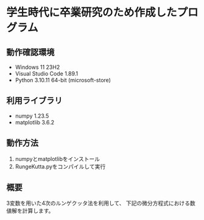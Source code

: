 # 学生時代に卒業研究のため作成したプログラム

## 動作確認環境
- Windows 11 23H2
- Visual Studio Code 1.89.1
- Python 3.10.11 64-bit (microsoft-store)

## 利用ライブラリ
- numpy 1.23.5
- matplotlib 3.6.2

## 動作方法
1. numpyとmatplotlibをインストール
2. RungeKutta.pyをコンパイルして実行

## 概要
3変数を用いた4次のルンゲクッタ法を利用して、
下記の微分方程式における数値解を計算します。

